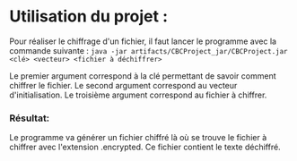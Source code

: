 # Utilisation du projet :
Pour réaliser le chiffrage d'un fichier, il faut lancer le programme avec la commande suivante :
```java -jar artifacts/CBCProject_jar/CBCProject.jar <clé> <vecteur> <fichier à déchiffrer>```

Le premier argument correspond à la clé permettant de savoir comment chiffrer le fichier. Le second argument correspond au vecteur d'initialisation. Le troisième argument correspond au fichier à chiffrer.

### Résultat:
Le programme va générer un fichier chiffré là où se trouve le fichier à chiffrer avec l'extension .encrypted.
Ce fichier contient le texte déchiffré.
